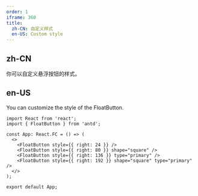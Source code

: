 ```yaml
---
order: 1
iframe: 360
title:
  zh-CN: 自定义样式
  en-US: Custom style
---
```


## zh-CN

你可以自定义悬浮按钮的样式。

## en-US

You can customize the style of the FloatButton.

```tsx
import React from 'react';
import { FloatButton } from 'antd';

const App: React.FC = () => (
  <>
    <FloatButton style={{ right: 24 }} />
    <FloatButton style={{ right: 80 }} shape="square" />
    <FloatButton style={{ right: 136 }} type="primary" />
    <FloatButton style={{ right: 192 }} shape="square" type="primary" />
  </>
);

export default App;
```
